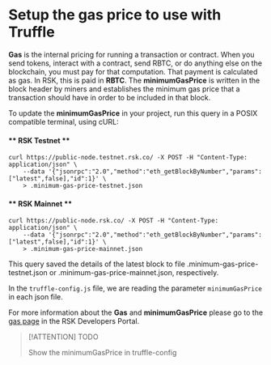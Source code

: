# Setup the gas price to use with Truffle

**Gas** is the internal pricing for running a transaction or contract. 
When you send tokens, interact with a contract, send RBTC, or do anything else on the blockchain, you must pay for that computation. 
That payment is calculated as gas. 
In RSK, this is paid in **RBTC**.
The **minimumGasPrice** is written in the block header by miners and establishes the minimum gas price that a transaction should have in order to be included in that block.

To update the **minimumGasPrice** in your project, run this query in a POSIX compatible terminal, using cURL:

<!-- tabs:start -->
#### ** RSK Testnet **

```shell
curl https://public-node.testnet.rsk.co/ -X POST -H "Content-Type: application/json" \
    --data '{"jsonrpc":"2.0","method":"eth_getBlockByNumber","params":["latest",false],"id":1}' \
    > .minimum-gas-price-testnet.json
```

#### ** RSK Mainnet **

```shell
curl https://public-node.rsk.co/ -X POST -H "Content-Type: application/json" \
    --data '{"jsonrpc":"2.0","method":"eth_getBlockByNumber","params":["latest",false],"id":1}' \
    > .minimum-gas-price-mainnet.json
```

<!-- tabs:end -->

This query saved the details of the latest block to 
file .minimum-gas-price-testnet.json 
or .minimum-gas-price-mainnet.json, respectively.

In the `truffle-config.js` file, we are reading the parameter `minimumGasPrice` in each json file.

For more information about the **Gas** and **minimumGasPrice** please go to the 
[gas page](https://developers.rsk.co/rsk/rbtc/gas/ "Gas - RSK Developers Portal") 
in the RSK Developers Portal.


> [!ATTENTION]
> TODO
> 
> Show the minimumGasPrice in truffle-config

